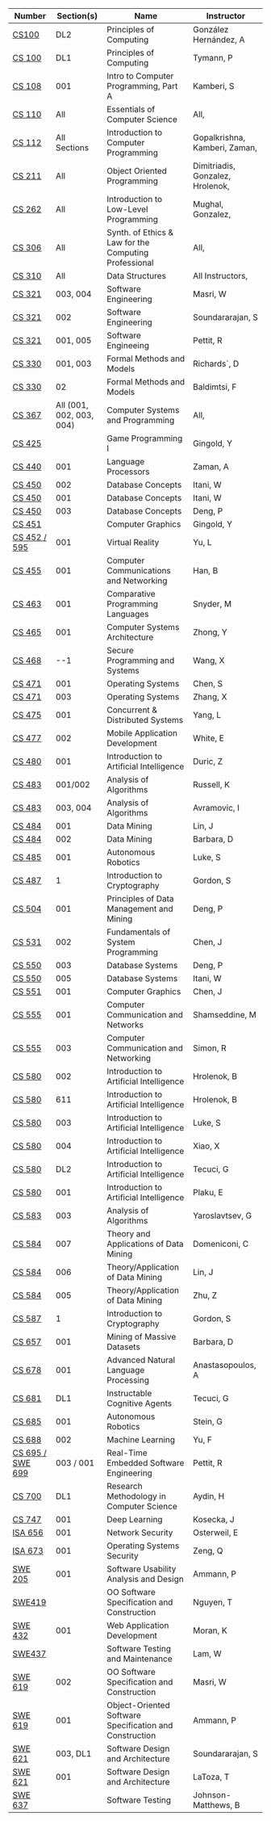 | **Number** | **Section(s)** | **Name** | **Instructor** |
|------------|----------------|----------|----------------|
| [CS100](../pdf_html/Fall2022/CS_100GonzalezADL2.pdf) | DL2 | Principles of Computing | González Hernández, A |
| [CS 100](../pdf_html/Fall2022/CS_100TymannPDL1.pdf) | DL1 | Principles of Computing | Tymann, P |
| [CS 108](../pdf_html/Fall2022/CS108KamberiS001.pdf) | 001 | Intro to Computer Programming, Part A | Kamberi, S |
| [CS 110](../pdf_html/Fall2022/CS_110AllAll.html) | All | Essentials of Computer Science | All, |
| [CS 112](../pdf_html/Fall2022/CS112Gopalkrishna_Kamberi_ZamanAll_Sections.pdf) | All Sections | Introduction to Computer Programming | Gopalkrishna, Kamberi, Zaman, |
| [CS 211](../pdf_html/Fall2022/CS_211Dimitriadis_Gonzalez_HrolenokAll.html) | All | Object Oriented Programming | Dimitriadis, Gonzalez, Hrolenok, |
| [CS 262](../pdf_html/Fall2022/CS262Mughal_GonzalezAll.pdf) | All | Introduction to Low-Level Programming | Mughal, Gonzalez, |
| [CS 306](../pdf_html/Fall2022/CS_306AllAll.html) | All | Synth. of Ethics & Law for the Computing Professional | All, |
| [CS 310](../pdf_html/Fall2022/CS_310All_InstructorsAll.html) | All | Data Structures | All Instructors, |
| [CS 321](../pdf_html/Fall2022/321MasriW003_004.pdf) | 003, 004 | Software Engineering | Masri, W |
| [CS 321](../pdf_html/Fall2022/CS_321SoundararajanS002.pdf) | 002 | Software Engineering | Soundararajan, S |
| [CS 321](../pdf_html/Fall2022/CS321PettitR001_005.pdf) | 001, 005 | Software Engineeing | Pettit, R |
| [CS 330](../pdf_html/Fall2022/CS_330RichardsD001_003.html) | 001, 003 | Formal Methods and Models | Richards`, D |
| [CS 330](../pdf_html/Fall2022/330BaldimtsiF02.pdf) | 02 | Formal Methods and Models | Baldimtsi, F |
| [CS 367](../pdf_html/Fall2022/CS_367AllAll_001_002_003_004.html) | All (001, 002, 003, 004) | Computer Systems and Programming | All, |
| [CS 425](../pdf_html/Fall2022/CS_425GingoldY.html) |  | Game Programming I | Gingold, Y |
| [CS 440](../pdf_html/Fall2022/CS_440ZamanA001.pdf) | 001 | Language Processors | Zaman, A |
| [CS 450](../pdf_html/Fall2022/CS_450ItaniW002.pdf) | 002 | Database Concepts | Itani, W |
| [CS 450](../pdf_html/Fall2022/CS_450ItaniW001.pdf) | 001 | Database Concepts | Itani, W |
| [CS 450](../pdf_html/Fall2022/CS_450-003DengP.pdf) | 003 | Database Concepts | Deng, P |
| [CS 451](../pdf_html/Fall2022/CS_451GingoldY.html) |  | Computer Graphics | Gingold, Y |
| [CS 452 / 595](../pdf_html/Fall2022/595YuL.pdf) | 001 | Virtual Reality | Yu, L |
| [CS 455](../pdf_html/Fall2022/CS_455HanB001.pdf) | 001 | Computer Communications and Networking | Han, B |
| [CS 463](../pdf_html/Fall2022/CS_463SnyderM001.html) | 001 | Comparative Programming Languages | Snyder, M |
| [CS 465](../pdf_html/Fall2022/CS_465ZhongY001.html) | 001 | Computer Systems Architecture | Zhong, Y |
| [CS 468](../pdf_html/Fall2022/CS_468WangX--1.html) | --1 | Secure Programming and Systems | Wang, X |
| [CS 471](../pdf_html/Fall2022/CS_471ChenS001.html) | 001 | Operating Systems | Chen, S |
| [CS 471](../pdf_html/Fall2022/CS_471ZhangX003.html) | 003 | Operating Systems | Zhang, X |
| [CS 475](../pdf_html/Fall2022/CS_475YangL001.pdf) | 001 | Concurrent & Distributed Systems | Yang, L |
| [CS 477](../pdf_html/Fall2022/CS_477WhiteE002.pdf) | 002 | Mobile Application Development | White, E |
| [CS 480](../pdf_html/Fall2022/CS_480DuricZ001.html) | 001 | Introduction to Artificial Intelligence | Duric, Z |
| [CS 483](../pdf_html/Fall2022/002.html) | 001/002 | Analysis of Algorithms | Russell, K |
| [CS 483](../pdf_html/Fall2022/CS_483AvramovicI003_004.html) | 003, 004 | Analysis of Algorithms | Avramovic, I |
| [CS 484](../pdf_html/Fall2022/CS_484LinJ001.html) | 001 | Data Mining | Lin, J |
| [CS 484](../pdf_html/Fall2022/484BarbaraD002.html) | 002 | Data Mining | Barbara, D |
| [CS 485](../pdf_html/Fall2022/CS_485LukeS001.html) | 001 | Autonomous Robotics | Luke, S |
| [CS 487](../pdf_html/Fall2022/487GordonS1.html) | 1 | Introduction to Cryptography | Gordon, S |
| [CS 504](../pdf_html/Fall2022/CS_504DengP001.pdf) | 001 | Principles of Data Management and Mining | Deng, P |
| [CS 531](../pdf_html/Fall2022/CS_531ChenJ002.html) | 002 | Fundamentals of System Programming | Chen, J |
| [CS 550](../pdf_html/Fall2022/CS_550DengP003.pdf) | 003 | Database Systems | Deng, P |
| [CS 550](../pdf_html/Fall2022/CS_550ItaniW005.pdf) | 005 | Database Systems | Itani, W |
| [CS 551](../pdf_html/Fall2022/CS_551ChenJ001.pdf) | 001 | Computer Graphics | Chen, J |
| [CS 555](../pdf_html/Fall2022/CS_555ShamseddineM001.pdf) | 001 | Computer Communication and Networks | Shamseddine, M |
| [CS 555](../pdf_html/Fall2022/CS_555SimonR003.html) | 003 | Computer Communication and Networking | Simon, R |
| [CS 580](../pdf_html/Fall2022/CS_580HrolenokB002.pdf) | 002 | Introduction to Artificial Intelligence | Hrolenok, B |
| [CS 580](../pdf_html/Fall2022/CS_580HrolenokB611.pdf) | 611 | Introduction to Artificial Intelligence | Hrolenok, B |
| [CS 580](../pdf_html/Fall2022/CS_580LukeS003.html) | 003 | Introduction to Artificial Intelligence | Luke, S |
| [CS 580](../pdf_html/Fall2022/CS_580XiaoX004.html) | 004 | Introduction to Artificial Intelligence | Xiao, X |
| [CS 580](../pdf_html/Fall2022/CS_580TecuciGDL2.pdf) | DL2 | Introduction to Artificial Intelligence | Tecuci, G |
| [CS 580](../pdf_html/Fall2022/CS580PlakuE001.pdf) | 001 | Introduction to Artificial Intelligence | Plaku, E |
| [CS 583](../pdf_html/Fall2022/CS_583YaroslavtsevG003.pdf) | 003 | Analysis of Algorithms | Yaroslavtsev, G |
| [CS 584](../pdf_html/Fall2022/CS_584DomeniconiC007.html) | 007 | Theory and Applications of Data Mining | Domeniconi, C |
| [CS 584](../pdf_html/Fall2022/CS_584LinJ006.html) | 006 | Theory/Application of Data Mining | Lin, J |
| [CS 584](../pdf_html/Fall2022/CS_584ZhuZ005.pdf) | 005 | Theory/Application of Data Mining | Zhu, Z |
| [CS 587](../pdf_html/Fall2022/CS_587GordonS1.html) | 1 | Introduction to Cryptography | Gordon, S |
| [CS 657](../pdf_html/Fall2022/CS_657BarbaraD001.html) | 001 | Mining of Massive Datasets | Barbara, D |
| [CS 678](../pdf_html/Fall2022/678AnastasopoulosA001.pdf) | 001 | Advanced Natural Language Processing | Anastasopoulos, A |
| [CS 681](../pdf_html/Fall2022/CS_681TecuciGDL1.pdf) | DL1 | Instructable Cognitive Agents | Tecuci, G |
| [CS 685](../pdf_html/Fall2022/CS_685SteinG001.pdf) | 001 | Autonomous Robotics | Stein, G |
| [CS 688](../pdf_html/Fall2022/CS_688YuF002.pdf) | 002 | Machine Learning | Yu, F |
| [CS 695 / SWE 699](../pdf_html/Fall2022/CS695PettitR003.pdf) | 003 / 001 | Real-Time Embedded Software Engineering | Pettit, R |
| [CS 700](../pdf_html/Fall2022/CS_700AydinHDL1.html) | DL1 | Research Methodology in Computer Science | Aydin, H |
| [CS 747](../pdf_html/Fall2022/CS_747KoseckaJ001.html) | 001 | Deep Learning | Kosecka, J |
| [ISA 656](../pdf_html/Fall2022/ISA_656OsterweilE001.pdf) | 001 | Network Security | Osterweil, E |
| [ISA 673](../pdf_html/Fall2022/ISA_673ZengQ001.pdf) | 001 | Operating Systems Security | Zeng, Q |
| [SWE 205](../pdf_html/Fall2022/SWE_205AmmannP001.html) | 001 | Software Usability Analysis and Design | Ammann, P |
| [SWE419](../pdf_html/Fall2022/SWE419NguyenT.pdf) |  | OO Software Specification and Construction | Nguyen, T |
| [SWE 432](../pdf_html/Fall2022/SWE_432MoranK001.html) | 001 | Web Application Development | Moran, K |
| [SWE437](../pdf_html/Fall2022/SWE437LamW.pdf) |  | Software Testing and Maintenance | Lam, W |
| [SWE 619](../pdf_html/Fall2022/SWE_619MasriW002.pdf) | 002 | OO Software Specification and Construction | Masri, W |
| [SWE 619](../pdf_html/Fall2022/SWE_619AmmannP001.html) | 001 | Object-Oriented Software Specification and Construction | Ammann, P |
| [SWE 621](../pdf_html/Fall2022/SWE_621SoundararajanS003_DL1.pdf) | 003, DL1 | Software Design and Architecture | Soundararajan, S |
| [SWE 621](../pdf_html/Fall2022/SWE_621LaTozaT001.pdf) | 001 | Software Design and Architecture | LaToza, T |
| [SWE 637](../pdf_html/Fall2022/SWE_637Johnson-MatthewsB.pdf) |  | Software Testing | Johnson-Matthews, B |
